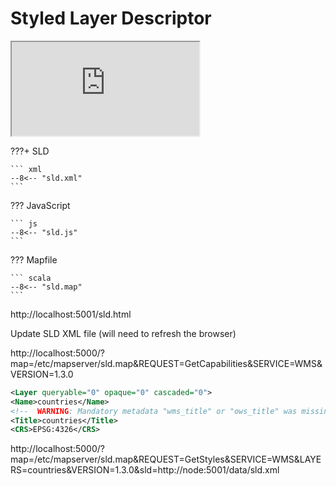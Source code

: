 # Styled Layer Descriptor

<div class="map">
  <iframe src="https://geographika.github.io/getting-started-with-mapserver-demo/sld.html"></iframe>
</div>

???+ SLD

    ``` xml
    --8<-- "sld.xml"
    ```


??? JavaScript

    ``` js
    --8<-- "sld.js"
    ```

??? Mapfile

    ``` scala
    --8<-- "sld.map"
    ```

http://localhost:5001/sld.html

Update SLD XML file (will need to refresh the browser)

http://localhost:5000/?map=/etc/mapserver/sld.map&REQUEST=GetCapabilities&SERVICE=WMS&VERSION=1.3.0

```xml
<Layer queryable="0" opaque="0" cascaded="0">
<Name>countries</Name>
<!--  WARNING: Mandatory metadata "wms_title" or "ows_title" was missing in this context.  -->
<Title>countries</Title>
<CRS>EPSG:4326</CRS>
```


http://localhost:5000/?map=/etc/mapserver/sld.map&REQUEST=GetStyles&SERVICE=WMS&LAYERS=countries&VERSION=1.3.0&sld=http://node:5001/data/sld.xml